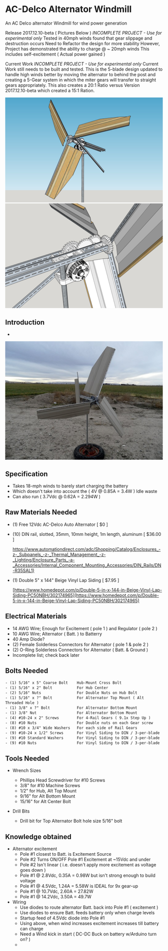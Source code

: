 # AC-Delco Alternator Windmill
An AC Delco alternator Windmill for wind power generation

Release 2017.12.10-beta ( Pictures Below )
*INCOMPLETE PROJECT - Use for experimental only*
Tested in 40mph winds found that gear slippage and destruction occurs
Need to Refactor the design for more stability
However, Project has demonstrated the ability to charge @ ~ 20mph winds
This includes self-excitement ( Actual power gained )

Current Work
*INCOMPLETE PROJECT - Use for experimental only*
Current Work still needs to be built and tested.  This is the 5-blade design
updated to handle high winds better by moving the alternator to behind the post
and creating a 5-Gear system in which the miter gears will transfer to straight
gears appropriately.  This also creates a 20:1 Ratio versus Version 2017.12.10-beta
 which created a 15:1 Ration.
 
![Windmill Picture](/pics/Assembly-Model.jpg)
![Windmill Picture](/pics/Assembly-RightSide.jpg)


## Introduction
-
![Windmill Picture](/pics/FrontComplete1.jpg)

## Specification
- Takes 18-mph winds to barely start charging the battery
- Which doesn't take into account the ( 4V @ 0.85A = 3.4W ) Idle waste
- Can also run ( 3.7Vdc @ 0.62A = 2.294W )


## Raw Materials Needed
- (1) Free 12Vdc AC-Delco Auto Alternator [ $0 ]
- (10) DIN rail, slotted, 35mm, 10mm height, 1m length, aluminum [ $36.00 ]

    [https://www.automationdirect.com/adc/Shopping/Catalog/Enclosures_-z-_Subpanels_-z-_Thermal_Management_-z-_Lighting/Enclosure_Parts_-a-_Accessories/Internal_Component_Mounting_Accessories/DIN_Rails/DN-R35SAL1)](https://www.automationdirect.com/adc/Shopping/Catalog/Enclosures_-z-_Subpanels_-z-_Thermal_Management_-z-_Lighting/Enclosure_Parts_-a-_Accessories/Internal_Component_Mounting_Accessories/DIN_Rails/DN-R35SAL1)
    
- (1) Double 5" x 144" Beige Vinyl Lap Siding [ $7.95 ]
    
    [https://www.homedepot.com/p/Double-5-in-x-144-in-Beige-Vinyl-Lap-Siding-PC50NBH/302174965](https://www.homedepot.com/p/Double-5-in-x-144-in-Beige-Vinyl-Lap-Siding-PC50NBH/302174965)



## Electrical Materials
- 14 AWG Wire; Enough for Excitement ( pole 1 ) and Regulator ( pole 2 )
- 10 AWG Wire; Alternator ( Batt. ) to Batterry
- 40 Amp Diode?
- (2) Female Solderless Connectors for Alternator ( pole 1 & pole 2 )
- (2) O-Ring Solderless Connectors for Alternator ( Batt. & Ground )
- Incomplete list; check back later

## Bolts Needed
    - (1) 5/16" x 5" Coarse Bolt    Hub-Mount Cross Bolt
    - (1) 5/16" x 2" Bolt           For Hub Center
    - (2) 5/16" Nuts                For Double Nuts on Hub Bolt
    - (1) 5/16" x ?" Bolt           For Alternator Top Mount ( Alt Threaded Hole )
    - (1) 3/8" x ?" Bolt            For Alternator Bottom Mount
    - (1) 3/8" Nut                  For Alternator Bottom Mount
    - (4) #10-24 x 2" Screws        For 4-Rail Gears ( 9.1x Step Up )
    - (8) #10 Nuts                  For Double nuts on each Gear screw
    - (8) #10 x 3/4" Wide Washers   For each side of Rail Gears
    - (9) #10-24 x 1/2" Screws      For Vinyl Siding to DIN / 3-per-blade
    - (9) #10 Standard Washers      For Vinyl Siding to DIN / 3-per-blade
    - (9) #10 Nuts                  For Vinyl Siding to DIN / 3-per-blade
    
## Tools Needed
- Wrench Sizes
    - Phillips Head Screwdriver for #10 Screws
    - 3/8" for #10 Machine Screws
    - 1/2" for Hub, Alt Top Mount
    - 9/16" for Alt Bottom Mount
    - 15/16" for Alt Center Bolt
    
- Drill Bits
    - Drill bit for Top Alternator Bolt hole size 5/16" bolt

## Knowledge obtained
- Alternator excitement
    - Pole #1 closest to Batt. is Excitement Source
    - Pole #2 Turns ON/OFF Pole #1 Excitement at ~15Vdc and under
    - Pole #2 Isn't linear ( i.e. doesn't apply more excitement as voltage goes down )
    - Pole #1 @ 2.8Vdc,  0.35A = 0.98W but isn't strong enough to build voltage
    - Pole #1 @ 4.5Vdc,  1.24A = 5.58W is IDEAL for 9x gear-up
    - Pole #1 @ 10.7Vdc, 2.60A = 27.82W
    - Pole #1 @ 14.2Vdc, 3.50A = 49.7W
- Wiring
    - Use diodes to route alternator Batt. back into Pole #1 ( excitement )
    - Use diodes to ensure Batt. feeds battery only when charge levels
    - Startup feed of 4.5Vdc diode into Pole #1
    - Using above, when wind increases excitement increases till battery can charge
    - Need a Wind kick in start ( DC-DC Buck on battery w/Arduino turn on? )
    - 